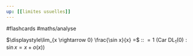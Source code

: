 ```yaml
---
up: [[limites usuelles]]
---
```

#flashcards #maths/analyse 


$\displaystyle\lim_{x \rightarrow 0} \frac{\sin x}{x} =$ :: $= 1$ (Car $\mathrm{DL}_{1}(0): \sin x = x + o(x)$)
<!--SR:!2023-01-16,91,270-->


